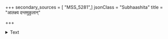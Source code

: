 +++
secondary_sources = [ "MSS_5281",]
jsonClass = "Subhaashita"
title = "आलक्ष्य दन्तमुकुलान्"

+++

<details><summary>Text</summary>

आलक्ष्य दन्तमुकुलान् अनिमित्तहासैर् अव्यक्तवर्णरमणीयवचः प्रवृत्तीन्।  
अङ्काश्रयप्रणयिनस् तनयान् वहन्तो धन्यास् तदङ्गरजसा मलिनीभवन्ति॥
</details>
